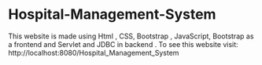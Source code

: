 # Hospital-Management-System
This website is made using Html , CSS, Bootstrap , JavaScript, Bootstrap as a frontend and Servlet and JDBC in backend .
To see this website visit: http://localhost:8080/Hospital_Management_System
